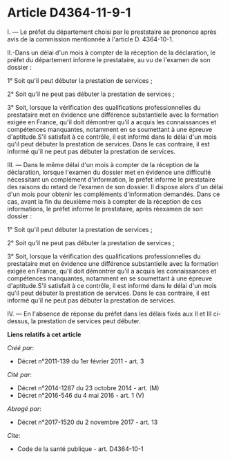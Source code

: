# Article D4364-11-9-1

I. ― Le préfet du département choisi par le prestataire se prononce après avis de la commission mentionnée à l'article D.
4364-10-1. 

II.-Dans un délai d'un mois à compter de la réception de la déclaration, le préfet du département informe le prestataire, au
vu de l'examen de son dossier : 

1° Soit qu'il peut débuter la prestation de services ; 

2° Soit qu'il ne peut pas débuter la prestation de services ; 

3° Soit, lorsque la vérification des qualifications professionnelles du prestataire met en évidence une différence
substantielle avec la formation exigée en France, qu'il doit démontrer qu'il a acquis les connaissances et compétences
manquantes, notamment en se soumettant à une épreuve d'aptitude.S'il satisfait à ce contrôle, il est informé dans le délai
d'un mois qu'il peut débuter la prestation de services. Dans le cas contraire, il est informé qu'il ne peut pas débuter la
prestation de services. 

III. ― Dans le même délai d'un mois à compter de la réception de la déclaration, lorsque l'examen du dossier met en évidence
une difficulté nécessitant un complément d'information, le préfet informe le prestataire des raisons du retard de l'examen de
son dossier. Il dispose alors d'un délai d'un mois pour obtenir les compléments d'information demandés. Dans ce cas, avant la
fin du deuxième mois à compter de la réception de ces informations, le préfet informe le prestataire, après réexamen de son
dossier : 

1° Soit qu'il peut débuter la prestation de services ; 

2° Soit qu'il ne peut pas débuter la prestation de services ; 

3° Soit, lorsque la vérification des qualifications professionnelles du prestataire met en évidence une différence
substantielle avec la formation exigée en France, qu'il doit démontrer qu'il a acquis les connaissances et compétences
manquantes, notamment en se soumettant à une épreuve d'aptitude.S'il satisfait à ce contrôle, il est informé dans le délai
d'un mois qu'il peut débuter la prestation de services. Dans le cas contraire, il est informé qu'il ne peut pas débuter la
prestation de services. 

IV. ― En l'absence de réponse du préfet dans les délais fixés aux II et III ci-dessus, la prestation de services peut
débuter.

**Liens relatifs à cet article**

_Créé par_:

  - Décret n°2011-139 du 1er février 2011 - art. 3

_Cité par_:

  - Décret n°2014-1287 du 23 octobre 2014 - art. (M)
  - Décret n°2016-546 du 4 mai 2016 - art. 1 (V)

_Abrogé par_:

  - Décret n°2017-1520 du 2 novembre 2017 - art. 13

_Cite_:

  - Code de la santé publique - art. D4364-10-1
